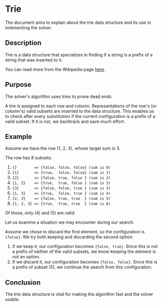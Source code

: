# Trie
The document aims to explain about the trie data structure and its use in imlementing the solver.

## Description
Trie is a data structure that specializes in finding if a string is a prefix of a string that was
inserted to it.

You can read more from the Wikipedia page [here](https://en.wikipedia.org/wiki/Trie).

## Purpose
The solver's algorithm uses tries to prune dead ends.

A trie is assigned to each row and column. Representations of the row's (or column's) valid subsets
are inserted to the data structure. This enables us to check after every substitution if the current
configuration is a prefix of a valid subset. If it is not, we backtrack and save much effort.

## Example
Assume we have the row {1, 2, 3}, whose target sum is 3.

The row has 8 subsets:
1. `{}        => {false, false, false} (sum is 0)`
2. `{1}       => {true,  false, false} (sum is 1)`
3. `{2}       => {false, true, false } (sum is 2)`
4. `{1, 2}    => {true,  true, false } (sum is 3)`
5. `{3}       => {false, false, true } (sum is 3)`
6. `{1, 3}    => {true,  false, true } (sum is 4)`
7. `{2, 3}    => {false, true, true  } (sum is 5)`
8. `{1, 2, 3} => {true,  true, true  } (sum is 6)`

Of those, only (4) and (5) are valid.

Let us examine a situation we may encounter during our search:

Assume we chose to discard the first element, so the configuration is `{false}`.
We try both keeping and discarding the second option:
1. If we keep it, our configuration becomes `{false, true}`. Since this is not a prefix of neither of the valid subsets, we know keeping the element is not an option.
2. If we discard it, our configuration becomes `{false, false}`. Since this is a prefix of subset (5), we continue the search from this configuration.

## Conclusion
The trie data structure is vital for making the algorithm fast and the solver usable.
